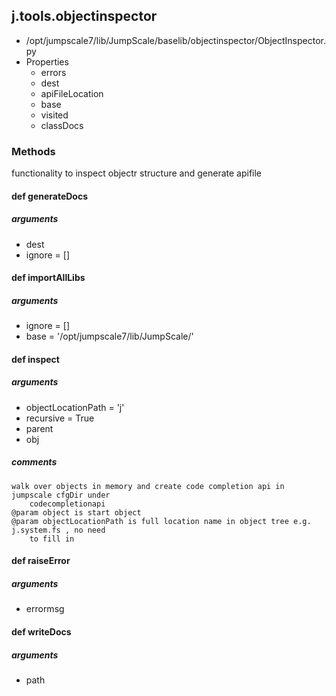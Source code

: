 <!-- toc -->
## j.tools.objectinspector

- /opt/jumpscale7/lib/JumpScale/baselib/objectinspector/ObjectInspector.py
- Properties
    - errors
    - dest
    - apiFileLocation
    - base
    - visited
    - classDocs

### Methods

functionality to inspect objectr structure and generate apifile

#### def generateDocs 

##### arguments

- dest
- ignore = []

#### def importAllLibs 

##### arguments

- ignore = []
- base = '/opt/jumpscale7/lib/JumpScale/'

#### def inspect 

##### arguments

- objectLocationPath = 'j'
- recursive = True
- parent
- obj

##### comments

```
walk over objects in memory and create code completion api in jumpscale cfgDir under
    codecompletionapi
@param object is start object
@param objectLocationPath is full location name in object tree e.g. j.system.fs , no need
    to fill in

```

#### def raiseError 

##### arguments

- errormsg

#### def writeDocs 

##### arguments

- path

